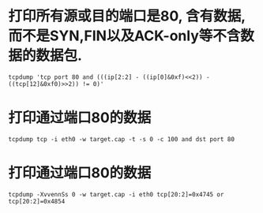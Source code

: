 # 打印所有源或目的端口是80, 含有数据,而不是SYN,FIN以及ACK-only等不含数据的数据包.
    tcpdump 'tcp port 80 and (((ip[2:2] - ((ip[0]&0xf)<<2)) - ((tcp[12]&0xf0)>>2)) != 0)'

# 打印通过端口80的数据
    tcpdump tcp -i eth0 -w target.cap -t -s 0 -c 100 and dst port 80 

# 打印通过端口80的数据
    tcpdump -XvvennSs 0 -w target.cap -i eth0 tcp[20:2]=0x4745 or tcp[20:2]=0x4854
